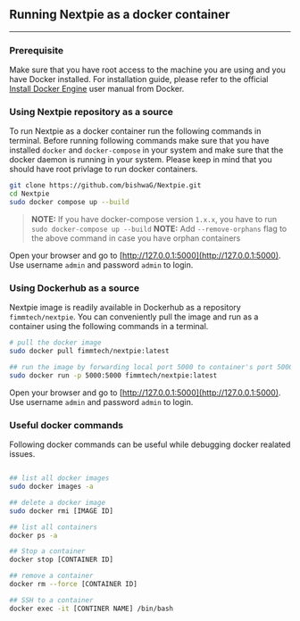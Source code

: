 ## Running Nextpie as a docker container
---


### Prerequisite
Make sure that you have root access to the machine you are using and you have Docker installed. For installation guide, please refer to the official [Install Docker Engine](https://docs.docker.com/engine/install/) user manual from Docker. 


### Using Nextpie repository as a source
To run Nextpie as a docker container run the following commands in terminal. Before running following commands make sure that you have installed `docker` and `docker-compose` in your system and make sure that the docker daemon is running in your system. Please keep in mind that you should have root privlage to run docker containers. 

```bash
git clone https://github.com/bishwaG/Nextpie.git
cd Nextpie
sudo docker compose up --build
```

> **NOTE:** If you have docker-compose version `1.x.x`, you have to run `sudo docker-compose up --build` 
> **NOTE:** Add `--remove-orphans` flag to the above command in case you have orphan containers

Open your browser and go to [http://127.0.0.1:5000](http://127.0.0.1:5000). Use username `admin` and password `admin` to login.

### Using Dockerhub as a source

Nextpie image is readily available in Dockerhub as a repository `fimmtech/nextpie`. You can conveniently pull the image and run as a container using the following commands in a terminal.

```bash
# pull the docker image
sudo docker pull fimmtech/nextpie:latest

## run the image by forwarding local port 5000 to container's port 5000
sudo docker run -p 5000:5000 fimmtech/nextpie:latest
```

Open your browser and go to [http://127.0.0.1:5000](http://127.0.0.1:5000). Use username `admin` and password `admin` to login.


### Useful docker commands

Following docker commands can be useful while debugging docker realated issues.

```bash

## list all docker images
sudo docker images -a

## delete a docker image
sudo docker rmi [IMAGE ID]

## list all containers
docker ps -a

## Stop a container
docker stop [CONTAINER ID]

## remove a container 
docker rm --force [CONTAINER ID]

## SSH to a container
docker exec -it [CONTINER NAME] /bin/bash

```
